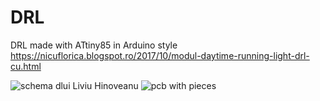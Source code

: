 # DRL
DRL made with ATtiny85 in Arduino style
https://nicuflorica.blogspot.ro/2017/10/modul-daytime-running-light-drl-cu.html

![schema dlui Liviu Hinoveanu](https://4.bp.blogspot.com/-HH9fj1-lEo0/We2qXhIpwXI/AAAAAAAAWOw/Iet9rfqtEiYH2SOTX9qHFDWWMRmcbHA4QCLcBGAs/s1600/DRL_lh1.jpg)
![pcb with pieces](https://1.bp.blogspot.com/-FgJ7YoQqmIQ/We2qgTZOCaI/AAAAAAAAWO4/DmFHnJYwr0crknMl99j7LnxgDJz_jPsUQCLcBGAs/s1600/DRL_lh3.jpg)
